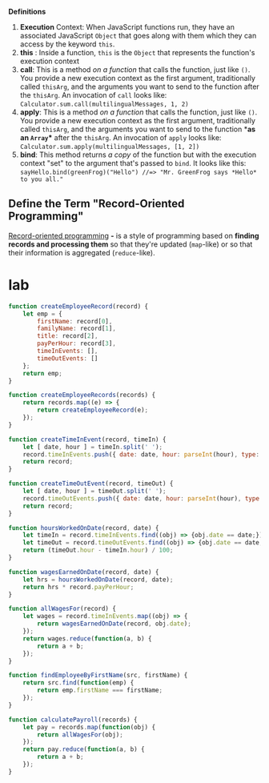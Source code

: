 **Definitions**

1. **Execution** Context: When JavaScript functions run, they have an associated JavaScript `Object` that goes along with them which they can access by the keyword `this`.
2. **this** : Inside a function, `this` is the `Object` that represents the function's execution context
3. **call**: This is a method *on a function* that calls the function, just like `()`. You provide a new execution context as the first argument, traditionally called `thisArg`, and the arguments you want to send to the function after the `thisArg`. An invocation of `call` looks like: `Calculator.sum.call(multilingualMessages, 1, 2)`
4. **apply**: This is a method *on a function* that calls the function, just like `()`. You provide a new execution context as the first argument, traditionally called `thisArg`, and the arguments you want to send to the function ***as an `Array`\*** after the `thisArg`. An invocation of `apply` looks like: `Calculator.sum.apply(multilingualMessages, [1, 2])`
5. **bind**: This method returns *a copy* of the function but with the execution context "set" to the argument that's passed to `bind`. It looks like this: `sayHello.bind(greenFrog)("Hello") //=> "Mr. GreenFrog says *Hello* to you all."`

## Define the Term "Record-Oriented Programming"

[Record-oriented programming](https://en.wikipedia.org/wiki/Record_(computer_science)) **-** is a style of programming based on **finding records and processing them** so that they're updated (`map`-like) or so that their information is aggregated (`reduce`-like).

# lab

```js
function createEmployeeRecord(record) {
	let emp = {
		firstName: record[0],
		familyName: record[1],
		title: record[2],
		payPerHour: record[3],
		timeInEvents: [],
		timeOutEvents: []
	};
	return emp;
}

function createEmployeeRecords(records) {
	return records.map((e) => {
		return createEmployeeRecord(e);
	});
}

function createTimeInEvent(record, timeIn) {
	let [ date, hour ] = timeIn.split(' ');
	record.timeInEvents.push({ date: date, hour: parseInt(hour), type: 'TimeIn' });
	return record;
}

function createTimeOutEvent(record, timeOut) {
	let [ date, hour ] = timeOut.split(' ');
	record.timeOutEvents.push({ date: date, hour: parseInt(hour), type: 'TimeOut' });
	return record;
}

function hoursWorkedOnDate(record, date) {
	let timeIn = record.timeInEvents.find((obj) => {obj.date == date;});
	let timeOut = record.timeOutEvents.find((obj) => {obj.date == date;});
	return (timeOut.hour - timeIn.hour) / 100;
}

function wagesEarnedOnDate(record, date) {
	let hrs = hoursWorkedOnDate(record, date);
	return hrs * record.payPerHour;
}

function allWagesFor(record) {
	let wages = record.timeInEvents.map((obj) => {
		return wagesEarnedOnDate(record, obj.date);
	});
	return wages.reduce(function(a, b) {
		return a + b;
	});
}

function findEmployeeByFirstName(src, firstName) {
	return src.find(function(emp) {
		return emp.firstName === firstName;
	});
}

function calculatePayroll(records) {
	let pay = records.map(function(obj) {
		return allWagesFor(obj);
	});
	return pay.reduce(function(a, b) {
		return a + b;
	});
}
```

